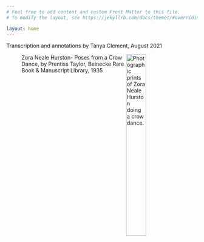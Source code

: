 ```yaml
---
# Feel free to add content and custom Front Matter to this file.
# To modify the layout, see https://jekyllrb.com/docs/themes/#overriding-theme-defaults

layout: home
---
```

Transcription and annotations by Tanya Clement, August 2021 

<figure><img align="right" width="35%" height="35%" alt="Photographic prints of Zora Neale Hurston doing a crow dance." src="https://github.com/tanyaclement/znh_jacksonville_1939/assets/1213771/e5b95e0e-40ef-42fe-8946-feb54168adb0"/>
<figcaption>Zora Neale Hurston- Poses from a Crow Dance, by Prentiss Taylor, Beinecke Rare Book & Manuscript Library, 1935</figcaption></figure>

